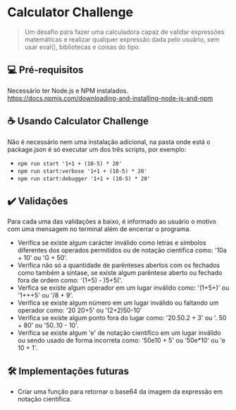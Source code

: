 # Calculator Challenge

> Um desafio para fazer uma calculadora capaz de validar expressões matemáticas e realizar qualquer expressão dada pelo usuário, sem usar eval(), bibliotecas e coisas do tipo.

## 💻 Pré-requisitos
Necessário ter Node.js e NPM instalados.
<br>https://docs.npmjs.com/downloading-and-installing-node-js-and-npm

## ☕ Usando Calculator Challenge
Não é necessário nem uma instalação adicional, na pasta onde está o package.json é só executar um dos três scripts, por exemplo:
* `npm run start '1+1 + (10-5) * 20'`
* `npm run start:verbose '1+1 + (10-5) * 20'`
* `npm run start:debugger '1+1 + (10-5) * 20'`

## ✔️ Validações

Para cada uma das validações a baixo, é informado ao usuário o motivo com uma mensagem no terminal além de encerrar o programa.
* Verifica se existe algum carácter inválido como letras e símbolos diferentes dos operados permitidos ou de notação científica como: '10a + 10' ou 'G + 50'.
* Verifica não só a quantidade de parênteses abertos com os fechados como também a sintase, se existe algum parêntese aberto ou fechado fora de ordem como: '(1+5) - )5+5('.
* Verfica se existe algum operador em um lugar inválido como: '(1+5+)' ou '1+++5' ou '/8 + 9'.
* Verifica se existe algum número em um lugar inválido ou faltando um operador como: '20 20+5' ou '(2+2)50-10'
* Verifica se existe algum ponto fora do lugar como: '20.50.2 + 3' ou '. 50 + 80' ou '50..10 - 10'.
* Verifica se existe algum 'e' de notação científico em um lugar inválido ou sendo usado de forma incorreta como: '50e10 + 5' ou '50e*10' ou 'e 10 + 1'.

## 🛠️ Implementações futuras
* Criar uma função para retornar o base64 da imagem da expressão em notação científica.
